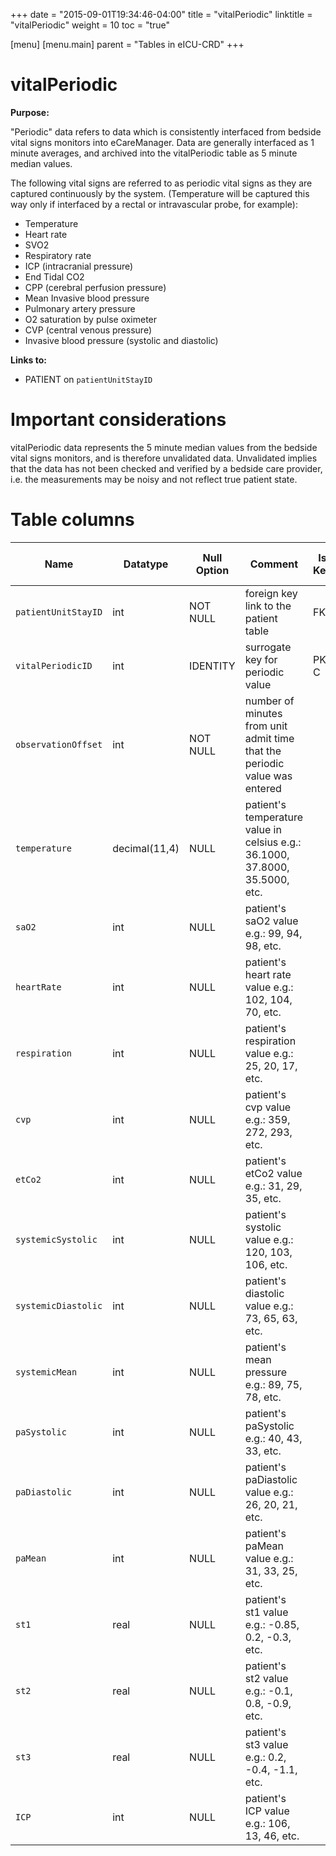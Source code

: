 +++
date = "2015-09-01T19:34:46-04:00"
title = "vitalPeriodic"
linktitle = "vitalPeriodic"
weight = 10
toc = "true"

[menu]
  [menu.main]
    parent = "Tables in eICU-CRD"
+++

# vitalPeriodic

**Purpose:**

"Periodic" data refers to data which is consistently interfaced from bedside vital signs monitors into eCareManager. Data are generally interfaced as 1 minute averages, and archived into the vitalPeriodic table as 5 minute median values.

The following vital signs are referred to as periodic vital signs as they are captured continuously by the system. (Temperature will be captured this way only if interfaced by a rectal or intravascular probe, for example):

- Temperature
- Heart rate
- SVO2
- Respiratory rate
- ICP (intracranial pressure)
- End Tidal CO2
- CPP (cerebral perfusion pressure)
- Mean Invasive blood pressure
- Pulmonary artery pressure
- O2 saturation by pulse oximeter
- CVP (central venous pressure)
- Invasive blood pressure (systolic and diastolic)

**Links to:**

- PATIENT on `patientUnitStayID`

# Important considerations

vitalPeriodic data represents the 5 minute median values from the bedside vital signs monitors, and is therefore unvalidated data. Unvalidated implies that the data has not been checked and verified by a bedside care provider, i.e. the measurements may be noisy and not reflect true patient state.

# Table columns

Name | Datatype | Null Option | Comment | Is Key | Stored Transformed Created
---- | ---- | ---- | ---- | ---- | ----
`patientUnitStayID` | int | NOT NULL | foreign key link to the patient table | FK | C
`vitalPeriodicID` | int | IDENTITY | surrogate key for periodic value | PK C
`observationOffset` | int | NOT NULL | number of minutes from unit admit time that the periodic value was entered |  | C
`temperature` | decimal(11,4) | NULL | patient's temperature value in celsius e.g.: 36.1000, 37.8000, 35.5000, etc. |  | S
`saO2` | int | NULL | patient's saO2 value e.g.: 99, 94, 98, etc. |  | S
`heartRate` | int | NULL | patient's heart rate value e.g.: 102, 104, 70, etc. |  | S
`respiration` | int | NULL | patient's respiration value e.g.: 25, 20, 17, etc. |  | S
`cvp` | int | NULL | patient's cvp value e.g.: 359, 272, 293, etc. |  | S
`etCo2` | int | NULL | patient's etCo2 value e.g.: 31, 29, 35, etc. |  | S
`systemicSystolic` | int | NULL | patient's systolic value e.g.: 120, 103, 106, etc. |  | S
`systemicDiastolic` | int | NULL | patient's diastolic value e.g.: 73, 65, 63, etc. |  | S
`systemicMean` | int | NULL | patient's mean pressure e.g.: 89, 75, 78, etc. |  | S
`paSystolic` | int | NULL | patient's paSystolic e.g.: 40, 43, 33, etc. |  | S
`paDiastolic` | int | NULL | patient's paDiastolic value e.g.: 26, 20, 21, etc. |  | S
`paMean` | int | NULL | patient's paMean value e.g.: 31, 33, 25, etc. |  | S
`st1` | real | NULL | patient's st1 value e.g.: -0.85, 0.2, -0.3, etc. |  | S
`st2` | real | NULL | patient's st2 value e.g.: -0.1, 0.8, -0.9, etc. |  | S
`st3` | real | NULL | patient's st3 value e.g.: 0.2, -0.4, -1.1, etc. |  | S
`ICP` | int | NULL | patient's ICP value e.g.: 106, 13, 46, etc. |  | S

<!-- # Detailed description

* To follow. -->
